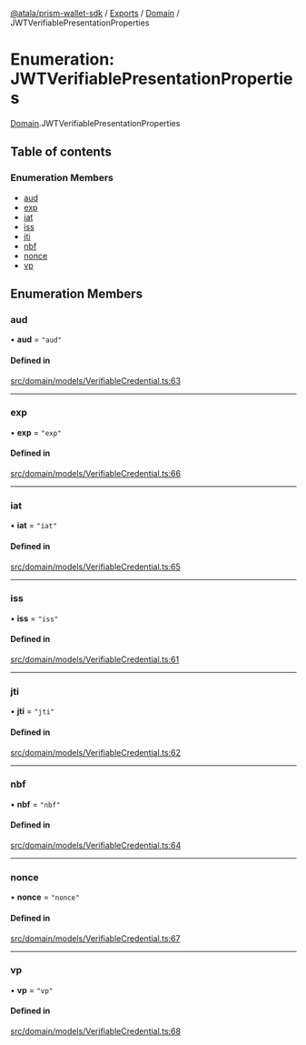 [@atala/prism-wallet-sdk](../README.md) / [Exports](../modules.md) / [Domain](../modules/Domain.md) / JWTVerifiablePresentationProperties

# Enumeration: JWTVerifiablePresentationProperties

[Domain](../modules/Domain.md).JWTVerifiablePresentationProperties

## Table of contents

### Enumeration Members

- [aud](Domain.JWTVerifiablePresentationProperties.md#aud)
- [exp](Domain.JWTVerifiablePresentationProperties.md#exp)
- [iat](Domain.JWTVerifiablePresentationProperties.md#iat)
- [iss](Domain.JWTVerifiablePresentationProperties.md#iss)
- [jti](Domain.JWTVerifiablePresentationProperties.md#jti)
- [nbf](Domain.JWTVerifiablePresentationProperties.md#nbf)
- [nonce](Domain.JWTVerifiablePresentationProperties.md#nonce)
- [vp](Domain.JWTVerifiablePresentationProperties.md#vp)

## Enumeration Members

### aud

• **aud** = ``"aud"``

#### Defined in

[src/domain/models/VerifiableCredential.ts:63](https://github.com/hyperledger/identus-edge-agent-sdk-ts/blob/7b4542fdfe44dc06a6c4ef341cf3335e29422147/src/domain/models/VerifiableCredential.ts#L63)

___

### exp

• **exp** = ``"exp"``

#### Defined in

[src/domain/models/VerifiableCredential.ts:66](https://github.com/hyperledger/identus-edge-agent-sdk-ts/blob/7b4542fdfe44dc06a6c4ef341cf3335e29422147/src/domain/models/VerifiableCredential.ts#L66)

___

### iat

• **iat** = ``"iat"``

#### Defined in

[src/domain/models/VerifiableCredential.ts:65](https://github.com/hyperledger/identus-edge-agent-sdk-ts/blob/7b4542fdfe44dc06a6c4ef341cf3335e29422147/src/domain/models/VerifiableCredential.ts#L65)

___

### iss

• **iss** = ``"iss"``

#### Defined in

[src/domain/models/VerifiableCredential.ts:61](https://github.com/hyperledger/identus-edge-agent-sdk-ts/blob/7b4542fdfe44dc06a6c4ef341cf3335e29422147/src/domain/models/VerifiableCredential.ts#L61)

___

### jti

• **jti** = ``"jti"``

#### Defined in

[src/domain/models/VerifiableCredential.ts:62](https://github.com/hyperledger/identus-edge-agent-sdk-ts/blob/7b4542fdfe44dc06a6c4ef341cf3335e29422147/src/domain/models/VerifiableCredential.ts#L62)

___

### nbf

• **nbf** = ``"nbf"``

#### Defined in

[src/domain/models/VerifiableCredential.ts:64](https://github.com/hyperledger/identus-edge-agent-sdk-ts/blob/7b4542fdfe44dc06a6c4ef341cf3335e29422147/src/domain/models/VerifiableCredential.ts#L64)

___

### nonce

• **nonce** = ``"nonce"``

#### Defined in

[src/domain/models/VerifiableCredential.ts:67](https://github.com/hyperledger/identus-edge-agent-sdk-ts/blob/7b4542fdfe44dc06a6c4ef341cf3335e29422147/src/domain/models/VerifiableCredential.ts#L67)

___

### vp

• **vp** = ``"vp"``

#### Defined in

[src/domain/models/VerifiableCredential.ts:68](https://github.com/hyperledger/identus-edge-agent-sdk-ts/blob/7b4542fdfe44dc06a6c4ef341cf3335e29422147/src/domain/models/VerifiableCredential.ts#L68)
